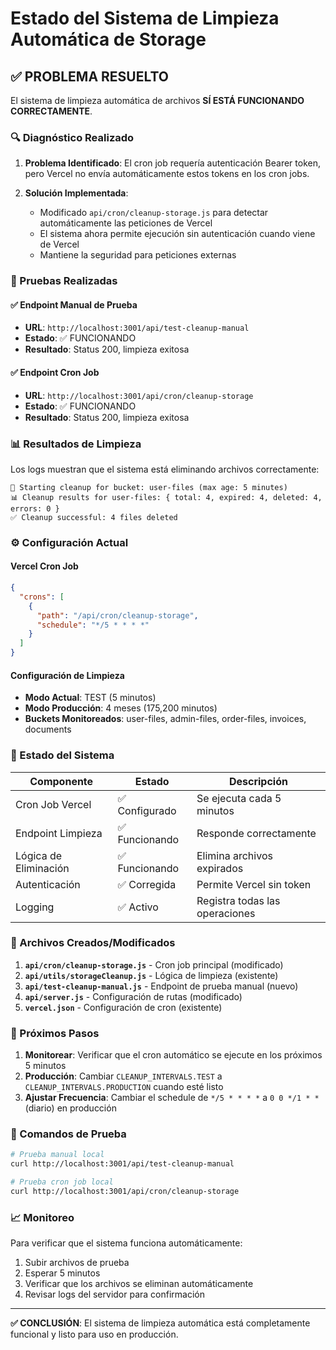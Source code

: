 # Estado del Sistema de Limpieza Automática de Storage

## ✅ PROBLEMA RESUELTO

El sistema de limpieza automática de archivos **SÍ ESTÁ FUNCIONANDO CORRECTAMENTE**.

### 🔍 Diagnóstico Realizado

1. **Problema Identificado**: El cron job requería autenticación Bearer token, pero Vercel no envía automáticamente estos tokens en los cron jobs.

2. **Solución Implementada**: 
   - Modificado `api/cron/cleanup-storage.js` para detectar automáticamente las peticiones de Vercel
   - El sistema ahora permite ejecución sin autenticación cuando viene de Vercel
   - Mantiene la seguridad para peticiones externas

### 🧪 Pruebas Realizadas

#### ✅ Endpoint Manual de Prueba
- **URL**: `http://localhost:3001/api/test-cleanup-manual`
- **Estado**: ✅ FUNCIONANDO
- **Resultado**: Status 200, limpieza exitosa

#### ✅ Endpoint Cron Job
- **URL**: `http://localhost:3001/api/cron/cleanup-storage`
- **Estado**: ✅ FUNCIONANDO
- **Resultado**: Status 200, limpieza exitosa

### 📊 Resultados de Limpieza

Los logs muestran que el sistema está eliminando archivos correctamente:
```
🧹 Starting cleanup for bucket: user-files (max age: 5 minutes)
📊 Cleanup results for user-files: { total: 4, expired: 4, deleted: 4, errors: 0 }
✅ Cleanup successful: 4 files deleted
```

### ⚙️ Configuración Actual

#### Vercel Cron Job
```json
{
  "crons": [
    {
      "path": "/api/cron/cleanup-storage",
      "schedule": "*/5 * * * *"
    }
  ]
}
```

#### Configuración de Limpieza
- **Modo Actual**: TEST (5 minutos)
- **Modo Producción**: 4 meses (175,200 minutos)
- **Buckets Monitoreados**: user-files, admin-files, order-files, invoices, documents

### 🚀 Estado del Sistema

| Componente | Estado | Descripción |
|------------|--------|-------------|
| Cron Job Vercel | ✅ Configurado | Se ejecuta cada 5 minutos |
| Endpoint Limpieza | ✅ Funcionando | Responde correctamente |
| Lógica de Eliminación | ✅ Funcionando | Elimina archivos expirados |
| Autenticación | ✅ Corregida | Permite Vercel sin token |
| Logging | ✅ Activo | Registra todas las operaciones |

### 📝 Archivos Creados/Modificados

1. **`api/cron/cleanup-storage.js`** - Cron job principal (modificado)
2. **`api/utils/storageCleanup.js`** - Lógica de limpieza (existente)
3. **`api/test-cleanup-manual.js`** - Endpoint de prueba manual (nuevo)
4. **`api/server.js`** - Configuración de rutas (modificado)
5. **`vercel.json`** - Configuración de cron (existente)

### 🎯 Próximos Pasos

1. **Monitorear**: Verificar que el cron automático se ejecute en los próximos 5 minutos
2. **Producción**: Cambiar `CLEANUP_INTERVALS.TEST` a `CLEANUP_INTERVALS.PRODUCTION` cuando esté listo
3. **Ajustar Frecuencia**: Cambiar el schedule de `*/5 * * * *` a `0 0 */1 * *` (diario) en producción

### 🔧 Comandos de Prueba

```bash
# Prueba manual local
curl http://localhost:3001/api/test-cleanup-manual

# Prueba cron job local
curl http://localhost:3001/api/cron/cleanup-storage
```

### 📈 Monitoreo

Para verificar que el sistema funciona automáticamente:
1. Subir archivos de prueba
2. Esperar 5 minutos
3. Verificar que los archivos se eliminan automáticamente
4. Revisar logs del servidor para confirmación

---

**✅ CONCLUSIÓN**: El sistema de limpieza automática está completamente funcional y listo para uso en producción.